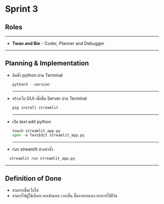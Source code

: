 # Sprint 3
## Roles 
---
- **Twan and Bie** - Coder, Planner and Debugger

---

## Planning & Implementation
- ติดตั้ง python ผ่าน Terminal 
  ```python
  python3 --version
  ```
  ---
- สร้างเว็บ GUI เพื่อขึ้น Server ผ่าน Terminal
  ```python
  pip install streamlit
  ```
  ---
- เปิด text edit python
  ``` python
  touch streamlit_app.py
  open -a TextEdit streamlit_app.py
  ```
  ---
- run streamlit ด้วยคำสั่ง 
``` python
  streamlit run streamlit_app.py
```
  ---
## Definition of Done
- สามารถขึ้นเว็บได้
- สามารให้ผู้ใช้เลือกเวลาเข้านอน เวลาตื่น มื้ออาหารและเวลาการใช้ชีวิต
